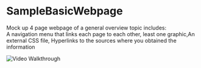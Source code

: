 # SampleBasicWebpage
Mock up 4 page webpage of a general overview topic includes:  
A navigation menu that links each page to each other, least one graphic,An external CSS file, 
Hyperlinks to the sources where you obtained the information


<img src="http://g.recordit.co/unU6S1Nsm4.gif" title='Simple Basic Webpage' width='' alt='Video Walkthrough' />


